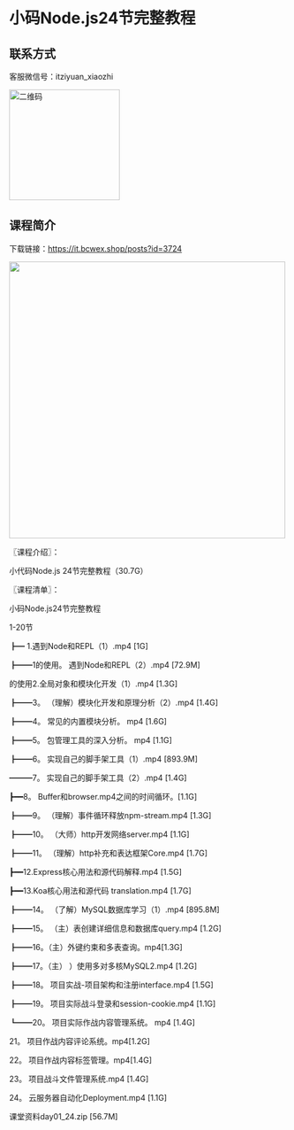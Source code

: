 # 小码Node.js24节完整教程

## 联系方式

客服微信号：itziyuan_xiaozhi

<img src="https://ziyuanyun.oss-cn-guangzhou.aliyuncs.com/common/20240614073449/666b82192834a.jpg" width="200" height="200" alt="二维码">

## 课程简介

下载链接：https://it.bcwex.shop/posts?id=3724

<img src="https://ziyuanyun.oss-cn-guangzhou.aliyuncs.com/yun/20240515185314/6644941a1e507.jpg" width="500" alt="">

  〖课程介绍〗：

 小代码Node.js 24节完整教程（30.7G）

 〖课程清单〗：

 小码Node.js24节完整教程



 1-20节

 ┣━ 1.遇到Node和REPL（1）.mp4 [1G]

 ┣━━1的使用。 遇到Node和REPL（2）.mp4 [72.9M]

 的使用2.全局对象和模块化开发（1）.mp4 [1.3G]

 ┣━━3。 （理解）模块化开发和原理分析（2）.mp4 [1.4G]

 ┣━━4。 常见的内置模块分析。 mp4 [1.6G]

 ┣━━5。 包管理工具的深入分析。 mp4 [1.1G]

 ┣━━6。 实现自己的脚手架工具（1）.mp4 [893.9M]

 ━━━7。 实现自己的脚手架工具（2）.mp4 [1.4G]

 ┣━━8。 Buffer和browser.mp4之间的时间循环。[1.1G]

 ┣━━9。 （理解）事件循环释放npm-stream.mp4 [1.3G]

 ┣━━10。 （大师）http开发网络server.mp4 [1.1G]

 ┣━━11。 （理解）http补充和表达框架Core.mp4 [1.7G]

 ┣━━12.Express核心用法和源代码解释.mp4 [1.5G]

 ┣━━13.Koa核心用法和源代码 translation.mp4 [1.7G]

 ┣━━14。 （了解）MySQL数据库学习（1）.mp4 [895.8M]

 ┣━━15。 （主）表创建详细信息和数据库query.mp4 [1.2G]

 ┣━━16。（主）外键约束和多表查询。mp4[1.3G]

 ┣━━17。（主） ）使用多对多核MySQL2.mp4 [1.2G]

 ┣━━18。 项目实战-项目架构和注册interface.mp4 [1.5G]

 ┣━━19。 项目实际战斗登录和session-cookie.mp4 [1.1G]

 ┗━━20。 项目实际作战内容管理系统。 mp4 [1.4G]

 21。 项目作战内容评论系统。mp4[1.2G]

 22。 项目作战内容标签管理。mp4[1.4G]

 23。 项目战斗文件管理系统.mp4 [1.4G]

 24。 云服务器自动化Deployment.mp4 [1.1G]

 课堂资料day01_24.zip [56.7M]

  